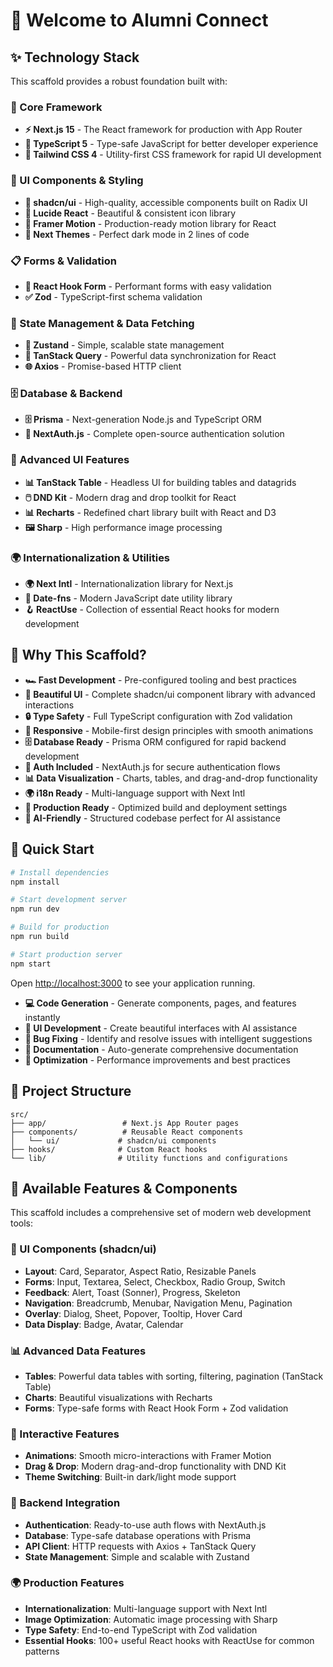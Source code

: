 # 🚀 Welcome to Alumni Connect

## ✨ Technology Stack

This scaffold provides a robust foundation built with:

### 🎯 Core Framework

-  **⚡ Next.js 15** - The React framework for production with App Router
-  **📘 TypeScript 5** - Type-safe JavaScript for better developer experience
-  **🎨 Tailwind CSS 4** - Utility-first CSS framework for rapid UI development

### 🧩 UI Components & Styling

-  **🧩 shadcn/ui** - High-quality, accessible components built on Radix UI
-  **🎯 Lucide React** - Beautiful & consistent icon library
-  **🌈 Framer Motion** - Production-ready motion library for React
-  **🎨 Next Themes** - Perfect dark mode in 2 lines of code

### 📋 Forms & Validation

-  **🎣 React Hook Form** - Performant forms with easy validation
-  **✅ Zod** - TypeScript-first schema validation

### 🔄 State Management & Data Fetching

-  **🐻 Zustand** - Simple, scalable state management
-  **🔄 TanStack Query** - Powerful data synchronization for React
-  **🌐 Axios** - Promise-based HTTP client

### 🗄️ Database & Backend

-  **🗄️ Prisma** - Next-generation Node.js and TypeScript ORM
-  **🔐 NextAuth.js** - Complete open-source authentication solution

### 🎨 Advanced UI Features

-  **📊 TanStack Table** - Headless UI for building tables and datagrids
-  **🖱️ DND Kit** - Modern drag and drop toolkit for React
-  **📊 Recharts** - Redefined chart library built with React and D3
-  **🖼️ Sharp** - High performance image processing

### 🌍 Internationalization & Utilities

-  **🌍 Next Intl** - Internationalization library for Next.js
-  **📅 Date-fns** - Modern JavaScript date utility library
-  **🪝 ReactUse** - Collection of essential React hooks for modern development

## 🎯 Why This Scaffold?

-  **🏎️ Fast Development** - Pre-configured tooling and best practices
-  **🎨 Beautiful UI** - Complete shadcn/ui component library with advanced interactions
-  **🔒 Type Safety** - Full TypeScript configuration with Zod validation
-  **📱 Responsive** - Mobile-first design principles with smooth animations
-  **🗄️ Database Ready** - Prisma ORM configured for rapid backend development
-  **🔐 Auth Included** - NextAuth.js for secure authentication flows
-  **📊 Data Visualization** - Charts, tables, and drag-and-drop functionality
-  **🌍 i18n Ready** - Multi-language support with Next Intl
-  **🚀 Production Ready** - Optimized build and deployment settings
-  **🤖 AI-Friendly** - Structured codebase perfect for AI assistance

## 🚀 Quick Start

```bash
# Install dependencies
npm install

# Start development server
npm run dev

# Build for production
npm run build

# Start production server
npm start
```

Open [http://localhost:3000](http://localhost:3000) to see your application running.

-  **💻 Code Generation** - Generate components, pages, and features instantly
-  **🎨 UI Development** - Create beautiful interfaces with AI assistance
-  **🔧 Bug Fixing** - Identify and resolve issues with intelligent suggestions
-  **📝 Documentation** - Auto-generate comprehensive documentation
-  **🚀 Optimization** - Performance improvements and best practices

## 📁 Project Structure

```
src/
├── app/                 # Next.js App Router pages
├── components/          # Reusable React components
│   └── ui/             # shadcn/ui components
├── hooks/              # Custom React hooks
└── lib/                # Utility functions and configurations
```

## 🎨 Available Features & Components

This scaffold includes a comprehensive set of modern web development tools:

### 🧩 UI Components (shadcn/ui)

-  **Layout**: Card, Separator, Aspect Ratio, Resizable Panels
-  **Forms**: Input, Textarea, Select, Checkbox, Radio Group, Switch
-  **Feedback**: Alert, Toast (Sonner), Progress, Skeleton
-  **Navigation**: Breadcrumb, Menubar, Navigation Menu, Pagination
-  **Overlay**: Dialog, Sheet, Popover, Tooltip, Hover Card
-  **Data Display**: Badge, Avatar, Calendar

### 📊 Advanced Data Features

-  **Tables**: Powerful data tables with sorting, filtering, pagination (TanStack Table)
-  **Charts**: Beautiful visualizations with Recharts
-  **Forms**: Type-safe forms with React Hook Form + Zod validation

### 🎨 Interactive Features

-  **Animations**: Smooth micro-interactions with Framer Motion
-  **Drag & Drop**: Modern drag-and-drop functionality with DND Kit
-  **Theme Switching**: Built-in dark/light mode support

### 🔐 Backend Integration

-  **Authentication**: Ready-to-use auth flows with NextAuth.js
-  **Database**: Type-safe database operations with Prisma
-  **API Client**: HTTP requests with Axios + TanStack Query
-  **State Management**: Simple and scalable with Zustand

### 🌍 Production Features

-  **Internationalization**: Multi-language support with Next Intl
-  **Image Optimization**: Automatic image processing with Sharp
-  **Type Safety**: End-to-end TypeScript with Zod validation
-  **Essential Hooks**: 100+ useful React hooks with ReactUse for common patterns
